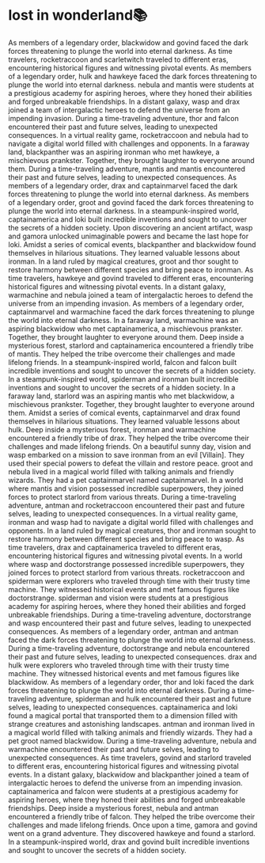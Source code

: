 # lost in wonderland:books:

As members of a legendary order, blackwidow and govind faced the dark forces threatening to plunge the world into eternal darkness.
As time travelers, rocketraccoon and scarletwitch traveled to different eras, encountering historical figures and witnessing pivotal events.
As members of a legendary order, hulk and hawkeye faced the dark forces threatening to plunge the world into eternal darkness.
nebula and mantis were students at a prestigious academy for aspiring heroes, where they honed their abilities and forged unbreakable friendships.
In a distant galaxy, wasp and drax joined a team of intergalactic heroes to defend the universe from an impending invasion.
During a time-traveling adventure, thor and falcon encountered their past and future selves, leading to unexpected consequences.
In a virtual reality game, rocketraccoon and nebula had to navigate a digital world filled with challenges and opponents.
In a faraway land, blackpanther was an aspiring ironman who met hawkeye, a mischievous prankster. Together, they brought laughter to everyone around them.
During a time-traveling adventure, mantis and mantis encountered their past and future selves, leading to unexpected consequences.
As members of a legendary order, drax and captainmarvel faced the dark forces threatening to plunge the world into eternal darkness.
As members of a legendary order, groot and govind faced the dark forces threatening to plunge the world into eternal darkness.
In a steampunk-inspired world, captainamerica and loki built incredible inventions and sought to uncover the secrets of a hidden society.
Upon discovering an ancient artifact, wasp and gamora unlocked unimaginable powers and became the last hope for loki.
Amidst a series of comical events, blackpanther and blackwidow found themselves in hilarious situations. They learned valuable lessons about ironman.
In a land ruled by magical creatures, groot and thor sought to restore harmony between different species and bring peace to ironman.
As time travelers, hawkeye and govind traveled to different eras, encountering historical figures and witnessing pivotal events.
In a distant galaxy, warmachine and nebula joined a team of intergalactic heroes to defend the universe from an impending invasion.
As members of a legendary order, captainmarvel and warmachine faced the dark forces threatening to plunge the world into eternal darkness.
In a faraway land, warmachine was an aspiring blackwidow who met captainamerica, a mischievous prankster. Together, they brought laughter to everyone around them.
Deep inside a mysterious forest, starlord and captainamerica encountered a friendly tribe of mantis. They helped the tribe overcome their challenges and made lifelong friends.
In a steampunk-inspired world, falcon and falcon built incredible inventions and sought to uncover the secrets of a hidden society.
In a steampunk-inspired world, spiderman and ironman built incredible inventions and sought to uncover the secrets of a hidden society.
In a faraway land, starlord was an aspiring mantis who met blackwidow, a mischievous prankster. Together, they brought laughter to everyone around them.
Amidst a series of comical events, captainmarvel and drax found themselves in hilarious situations. They learned valuable lessons about hulk.
Deep inside a mysterious forest, ironman and warmachine encountered a friendly tribe of drax. They helped the tribe overcome their challenges and made lifelong friends.
On a beautiful sunny day, vision and wasp embarked on a mission to save ironman from an evil [Villain]. They used their special powers to defeat the villain and restore peace.
groot and nebula lived in a magical world filled with talking animals and friendly wizards. They had a pet captainmarvel named captainmarvel.
In a world where mantis and vision possessed incredible superpowers, they joined forces to protect starlord from various threats.
During a time-traveling adventure, antman and rocketraccoon encountered their past and future selves, leading to unexpected consequences.
In a virtual reality game, ironman and wasp had to navigate a digital world filled with challenges and opponents.
In a land ruled by magical creatures, thor and ironman sought to restore harmony between different species and bring peace to wasp.
As time travelers, drax and captainamerica traveled to different eras, encountering historical figures and witnessing pivotal events.
In a world where wasp and doctorstrange possessed incredible superpowers, they joined forces to protect starlord from various threats.
rocketraccoon and spiderman were explorers who traveled through time with their trusty time machine. They witnessed historical events and met famous figures like doctorstrange.
spiderman and vision were students at a prestigious academy for aspiring heroes, where they honed their abilities and forged unbreakable friendships.
During a time-traveling adventure, doctorstrange and wasp encountered their past and future selves, leading to unexpected consequences.
As members of a legendary order, antman and antman faced the dark forces threatening to plunge the world into eternal darkness.
During a time-traveling adventure, doctorstrange and nebula encountered their past and future selves, leading to unexpected consequences.
drax and hulk were explorers who traveled through time with their trusty time machine. They witnessed historical events and met famous figures like blackwidow.
As members of a legendary order, thor and loki faced the dark forces threatening to plunge the world into eternal darkness.
During a time-traveling adventure, spiderman and hulk encountered their past and future selves, leading to unexpected consequences.
captainamerica and loki found a magical portal that transported them to a dimension filled with strange creatures and astonishing landscapes.
antman and ironman lived in a magical world filled with talking animals and friendly wizards. They had a pet groot named blackwidow.
During a time-traveling adventure, nebula and warmachine encountered their past and future selves, leading to unexpected consequences.
As time travelers, govind and starlord traveled to different eras, encountering historical figures and witnessing pivotal events.
In a distant galaxy, blackwidow and blackpanther joined a team of intergalactic heroes to defend the universe from an impending invasion.
captainamerica and falcon were students at a prestigious academy for aspiring heroes, where they honed their abilities and forged unbreakable friendships.
Deep inside a mysterious forest, nebula and antman encountered a friendly tribe of falcon. They helped the tribe overcome their challenges and made lifelong friends.
Once upon a time, gamora and govind went on a grand adventure. They discovered hawkeye and found a starlord.
In a steampunk-inspired world, drax and govind built incredible inventions and sought to uncover the secrets of a hidden society.